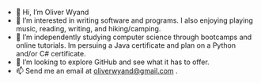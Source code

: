 - 👋 Hi, I’m Oliver Wyand
- 👀 I’m interested in writing software and programs. I also enjoying playing music, reading, writing, and hiking/camping.
- 🌱 I’m independently studying computer science through bootcamps and online tutorials. Im persuing a Java certificate and plan on a Python and/or C# certificate.
- 💞️ I’m looking to explore GitHub and see what it has to offer.
- 📫 Send me an email at oliverwyand@gmail.com .

<!---
owyand/owyand is a ✨ special ✨ repository because its `README.md` (this file) appears on your GitHub profile.
You can click the Preview link to take a look at your changes.
--->
